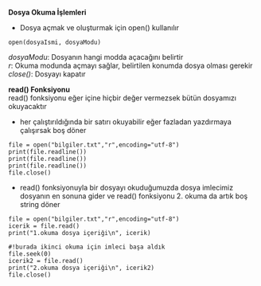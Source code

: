 **Dosya Okuma İşlemleri**<br>
* Dosya açmak ve oluşturmak için open() kullanılır
```
open(dosyaIsmi, dosyaModu)
```
*dosyaModu*: Dosyanın hangi modda açacağını belirtir<br>
*r*: Okuma modunda açmayı sağlar, belirtilen konumda dosya olması gerekir<br>
*close()*: Dosyayı kapatır<br>

**read() Fonksiyonu**<br>
read() fonksiyonu eğer içine hiçbir değer vermezsek bütün dosyamızı okuyacaktır<br>
* her çalıştırıldığında bir satırı okuyabilir eğer fazladan yazdırmaya çalışırsak boş döner
```
file = open("bilgiler.txt","r",encoding="utf-8")
print(file.readline())
print(file.readline())
print(file.readline())
file.close()
```
* read() fonksiyonuyla bir dosyayı okuduğumuzda dosya imlecimiz dosyanın en sonuna gider ve read() fonksiyonu 2. okuma da artık boş string döner
```
file = open("bilgiler.txt","r",encoding="utf-8")
icerik = file.read()
print("1.okuma dosya içeriği\n", icerik)

#!burada ikinci okuma için imleci başa aldık
file.seek(0) 
icerik2 = file.read()
print("2.okuma dosya içeriği\n", icerik2)
file.close()
```